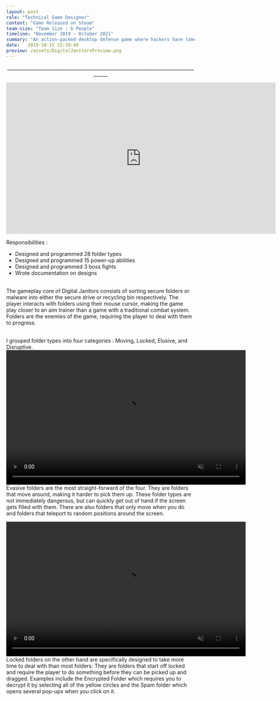 ```yaml
---
layout: post
role: "Technical Game Designer"
context: "Game Released on Steam"
team-size: "Team Size : 6 People"
timeline: "November 2019 - October 2021"
summary: "An action-packed desktop defense game where hackers have taken your employer’s network hostage."
date:   2019-10-15 15:39:40
preview: /assets/DigitalJanitorsPreview.png
---
```

<p align="center">____________________________________________________________________________________</p>
<p align="center">
<iframe width="720" height="405" src="https://www.youtube.com/embed/ZgYnhckP1VA" title="Digital Janitors Launch Trailer" frameborder="0" allow="accelerometer; autoplay; clipboard-write; encrypted-media; gyroscope; picture-in-picture; web-share" allowfullscreen></iframe>

Responsibilities : <br>
  - Designed and programmed 28 folder types<br>
  - Designed and programmed 15 power-up abilities<br>
  - Designed and programmed 3 boss fights<br>
  - Wrote documentation on designs<br><br>

The gameplay core of Digital Janitors consists of sorting secure folders or malware into either the secure drive or recycling bin respectively. The player interacts with folders using their mouse cursor, making the game play closer to an aim trainer than a game with a traditional combat system. Folders are the enemies of the game, requiring the player to deal with them to progress.<br><br>

I grouped folder types into four categories : Moving, Locked, Elusive, and Disruptive.
<video width="640" height="360" autoplay muted loop>
  <source src="/assets/DigitalJanitorsVideos/RunawayFolder.mp4" type="video/mp4">
</video>
<br>
Evasive folders are the most straight-forward of the four. They are folders that move around, making it harder to pick them up. These folder types are not immediately dangerous, but can quickly get out of hand if the screen gets filled with them. There are also folders that only move when you do and folders that teleport to random positions around the screen.
<br>

<video width="640" height="360" autoplay muted loop>
  <source src="/assets/DigitalJanitorsVideos/LockedFolders.mp4" type="video/mp4">
</video>
<br>
Locked folders on the other hand are specifically designed to take more time to deal with than most folders. They are folders that start off locked and require the player to do something before they can be picked up and dragged. Examples include the Encrypted Folder which requires you to decrypt it by selecting all of the yellow circles and the Spam folder which opens several pop-ups when you click on it.
</p>

